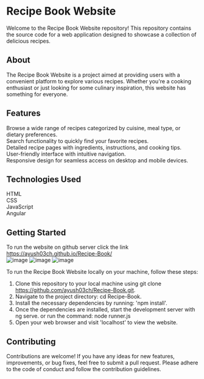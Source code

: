 # Recipe Book Website  
Welcome to the Recipe Book Website repository! This repository contains the source code for a web application designed to showcase a collection of delicious recipes.   

## About  
The Recipe Book Website is a project aimed at providing users with a convenient platform to explore various recipes. Whether you're a cooking enthusiast or just looking for some culinary inspiration, this website has something for everyone.

## Features  
Browse a wide range of recipes categorized by cuisine, meal type, or dietary preferences.  
Search functionality to quickly find your favorite recipes.  
Detailed recipe pages with ingredients, instructions, and cooking tips.  
User-friendly interface with intuitive navigation.  
Responsive design for seamless access on desktop and mobile devices.  

## Technologies Used  
HTML  
CSS  
JavaScript  
Angular  

## Getting Started
To run the website on github server click the link https://ayush03ch.github.io/Recipe-Book/  
![image](https://github.com/ayush03ch/Recipe-Book/assets/114729778/199a9e1d-da30-4087-8f6c-22725cf661a7)
![image](https://github.com/ayush03ch/Recipe-Book/assets/114729778/d2c86fa2-2750-4e32-a1f1-ce2822265d03)
![image](https://github.com/ayush03ch/Recipe-Book/assets/114729778/c2c7a53b-4764-4030-8bae-219c6a5a00bb)  


  
To run the Recipe Book Website locally on your machine, follow these steps:  

1) Clone this repository to your local machine using git clone https://github.com/ayush03ch/Recipe-Book.git.  
2) Navigate to the project directory: cd Recipe-Book.  
3) Install the necessary dependencies by running: 'npm install'.  
4) Once the dependencies are installed, start the development server with ng serve.
   or run the command: node runner.js
6) Open your web browser and visit  'localhost'  to view the website.
   
## Contributing
Contributions are welcome! If you have any ideas for new features, improvements, or bug fixes, feel free to submit a pull request. Please adhere to the code of conduct and follow the contribution guidelines.
